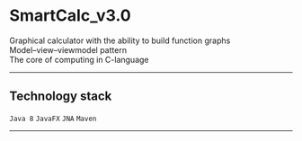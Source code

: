 # SmartCalc_v3.0
Graphical calculator with the ability to build function graphs  
Model–view–viewmodel pattern  
The core of computing in C-language
_____
## Technology stack
``Java 8`` ``JavaFX`` ``JNA`` ``Maven``
____

